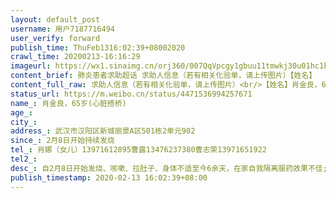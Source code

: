 ```yaml
---
layout: default_post
username: 用户7187716494
user_verify: forward
publish_time: ThuFeb1316:02:39+08002020
crawl_time: 20200213-16:16:29
imageurl: https://wx1.sinaimg.cn/orj360/007QqVpcgy1gbuu11tmwkj30u01hc1kx.jpg,https://wx4.sinaimg.cn/orj360/007QqVpcgy1gbuu1391lej30u01hcaue.jpg,https://wx4.sinaimg.cn/orj360/007QqVpcgy1gbuu13sqprj31hc0u0kbx.jpg
content_brief: 肺炎患者求助超话 求助人信息（若有相关化验单，请上传图片）【姓名】        肖金良，65岁(心脏搭桥)【所在小区、社区】武汉市汉阳区新城丽景A区501栋2单元902【患病时间】2月8日开始持续发烧【联系方式】肖娜（女儿）  13971612895                             曹露13476237380曹志荣139 ...全文
content_full_raw: 求助人信息（若有相关化验单，请上传图片）<br/>【姓名】肖金良，65岁(心脏搭桥)<br/>【所在小区、社区】武汉市汉阳区新城丽景A区501栋2单元902<br/>【患病时间】2月8日开始持续发烧<br/>【联系方式】<br/>肖娜（女儿）13971612895<br/>曹露13476237380<br/>曹志荣13971651922<br/>【病情描述】<br/>自2月8日开始发烧、咳嗽、拉肚子、身体不适至今6余天，在家自我隔离服药效果不佳;2月12日在汉阳医院检查CT和查血，高度疑似，双肺全白！！医院说必须要社区开证明做核酸检查并安排医院，医院自己不能收治。期间反复联系对口社区，答复为需排队等候消息，但现在身体非常虚弱，每天只能昏睡，已经快无法进食，看着他这么痛苦，不知道能坚持多久，我现在只希望社区工作人员能严格执行省委文件精神，尽快帮忙联系医院，能得到及时救治，给他一条生路<br/>请朋友们大力协助，万分感谢！
status_url: https://m.weibo.cn/status/4471536994257671
name_: 肖金良，65岁(心脏搭桥)
age_: 
city_: 
address_: 武汉市汉阳区新城丽景A区501栋2单元902
since_: 2月8日开始持续发烧
tel_: 肖娜（女儿）13971612895曹露13476237380曹志荣13971651922
tel2_: 
desc_: 自2月8日开始发烧、咳嗽、拉肚子、身体不适至今6余天，在家自我隔离服药效果不佳;2月12日在汉阳医院检查CT和查血，高度疑似，双肺全白！！医院说必须要社区开证明做核酸检查并安排医院，医院自己不能收治。期间反复联系对口社区，答复为需排队等候消息，但现在身体非常虚弱，每天只能昏睡，已经快无法进食，看着他这么痛苦，不知道能坚持多久，我现在只希望社区工作人员能严格执行省委文件精神，尽快帮忙联系医院，能得到及时救治，给他一条生路请朋友们大力协助，万分感谢！
publish_timestamp: 2020-02-13 16:02:39+08:00
---
```

